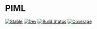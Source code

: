 # PIML

[![Stable](https://img.shields.io/badge/docs-stable-blue.svg)](https://Roger-luo.github.io/PIML.jl/stable)
[![Dev](https://img.shields.io/badge/docs-dev-blue.svg)](https://Roger-luo.github.io/PIML.jl/dev)
[![Build Status](https://github.com/Roger-luo/PIML.jl/workflows/CI/badge.svg)](https://github.com/Roger-luo/PIML.jl/actions)
[![Coverage](https://codecov.io/gh/Roger-luo/PIML.jl/branch/master/graph/badge.svg)](https://codecov.io/gh/Roger-luo/PIML.jl)
